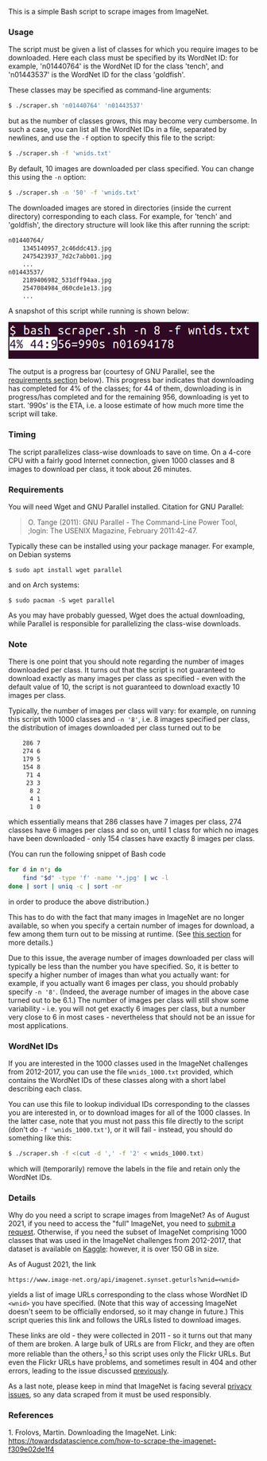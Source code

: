 This is a simple Bash script to scrape images from ImageNet.

### Usage

The script must be given a list of classes for which you require images to be downloaded. Here each class must be specified by its WordNet ID: for example, 'n01440764' is the WordNet ID for the class 'tench', and 'n01443537' is the WordNet ID for the class 'goldfish'.

These classes may be specified as command-line arguments:
```bash
$ ./scraper.sh 'n01440764' 'n01443537'
```
but as the number of classes grows, this may become very cumbersome. In such a case, you can list all the WordNet IDs in a file, separated by newlines, and use the `-f` option to specify this file to the script:
```bash
$ ./scraper.sh -f 'wnids.txt'
```
By default, 10 images are downloaded per class specified. You can change this using the `-n` option:
```bash
$ ./scraper.sh -n '50' -f 'wnids.txt'
```
The downloaded images are stored in directories (inside the current directory) corresponding to each class. For example, for 'tench' and 'goldfish', the directory structure will look like this after running the script:
```
n01440764/
	1345140957_2c46ddc413.jpg
	2475423937_7d2c7abb01.jpg
	...
n01443537/
	2189406982_531dff94aa.jpg
	2547084984_d60cde1e13.jpg
	...
```
A snapshot of this script while running is shown below:

![snapshot](snapshot.png)

The output is a progress bar (courtesy of GNU Parallel, see the [requirements section](#requirements) below). This progress bar indicates that downloading has completed for 4% of the classes; for 44 of them, downloading is in progress/has completed and for the remaining 956, downloading is yet to start. '990s' is the ETA, i.e. a loose estimate of how much more time the script will take.

### Timing

The script parallelizes class-wise downloads to save on time. On a 4-core CPU with a fairly good Internet connection, given 1000 classes and 8 images to download per class, it took about 26 minutes.

### Requirements

You will need Wget and GNU Parallel installed.
Citation for GNU Parallel:

> O. Tange (2011): GNU Parallel - The Command-Line Power Tool, ;login: The USENIX Magazine, February 2011:42-47.

Typically these can be installed using your package manager.
For example, on Debian systems
```
$ sudo apt install wget parallel
```
and on Arch systems:
```
$ sudo pacman -S wget parallel
```
As you may have probably guessed, Wget does the actual downloading, while Parallel is responsible for parallelizing the class-wise downloads.

### Note

There is one point that you should note regarding the number of images downloaded per class. It turns out that the script is not guaranteed to download exactly as many images per class as specified - even with the default value of 10, the script is not guaranteed to download exactly 10 images per class.

Typically, the number of images per class will vary: for example, on running this script with 1000 classes and `-n '8'`, i.e. 8 images specified per class, the distribution of images downloaded per class turned out to be
```
    286 7
    274 6
    179 5
    154 8
     71 4
     23 3
      8 2
      4 1
      1 0
```
which essentially means that 286 classes have 7 images per class, 274 classes have 6 images per class and so on, until 1 class for which no images have been downloaded - only 154 classes have exactly 8 images per class.

(You can run the following snippet of Bash code
```bash
for d in n*; do
	find "$d" -type 'f' -name '*.jpg' | wc -l
done | sort | uniq -c | sort -nr
```
in order to produce the above distribution.)

This has to do with the fact that many images in ImageNet are no longer available, so when you specify a certain number of images for download, a few among them turn out to be missing at runtime. (See [this section](#details) for more details.)

Due to this issue, the average number of images downloaded per class will typically be less than the number you have specified. So, it is better to specify a higher number of images than what you actually want: for example, if you actually want 6 images per class, you should probably specify `-n '8'`. (Indeed, the average number of images in the above case turned out to be 6.1.) The number of images per class will still show some variability - i.e. you will not get exactly 6 images per class, but a number very close to 6 in most cases - nevertheless that should not be an issue for most applications.

### WordNet IDs

If you are interested in the 1000 classes used in the ImageNet challenges from 2012-2017, you can use the file `wnids_1000.txt` provided, which contains the WordNet IDs of these classes along with a short label describing each class.

You can use this file to lookup individual IDs corresponding to the classes you are interested in, or to download images for all of the 1000 classes. In the latter case, note that you must not pass this file directly to the script (don't do `-f 'wnids_1000.txt'`), or it will fail - instead, you should do something like this:
```bash
$ ./scraper.sh -f <(cut -d ',' -f '2' < wnids_1000.txt)
```
which will (temporarily) remove the labels in the file and retain only the WordNet IDs.

### Details

Why do you need a script to scrape images from ImageNet? As of August 2021, if you need to access the "full" ImageNet, you need to [submit a request](https://image-net.org/download.php). Otherwise, if you need the subset of ImageNet comprising 1000 classes that was used in the ImageNet challenges from 2012-2017, that dataset is available on [Kaggle](https://www.kaggle.com/c/imagenet-object-localization-challenge/overview/description): however, it is over 150 GB in size.

As of August 2021, the link
```
https://www.image-net.org/api/imagenet.synset.geturls?wnid=<wnid>
```
yields a list of image URLs corresponding to the class whose WordNet ID `<wnid>` you have specified. (Note that this way of accessing ImageNet doesn't seem to be officially endorsed, so it may change in future.) This script queries this link and follows the URLs listed to download images.

These links are old - they were collected in 2011 - so it turns out that many of them are broken. A large bulk of URLs are from Flickr, and they are often more reliable than the others,<sup>[1](#footnote1)</sup> so this script uses only the Flickr URLs. But even the Flickr URLs have problems, and sometimes result in 404 and other errors, leading to the issue discussed [previously](#note).

As a last note, please keep in mind that ImageNet is facing several [privacy issues](https://image-net.org/update-mar-11-2021.php), so any data scraped from it must be used responsibly.

### References

<a name='footnote1'>1.</a> Frolovs, Martin. Downloading the ImageNet. Link: <https://towardsdatascience.com/how-to-scrape-the-imagenet-f309e02de1f4>
